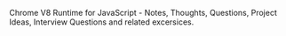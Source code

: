Chrome V8 Runtime for JavaScript - Notes, Thoughts, Questions, Project Ideas, Interview Questions and related excersices. 
